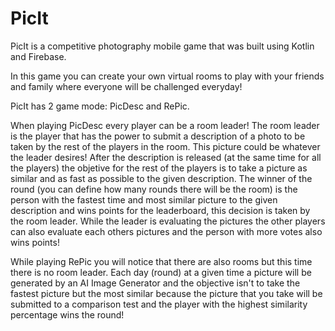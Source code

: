 # PicIt

PicIt is a competitive photography mobile game that was built using Kotlin and Firebase.

In this game you can create your own virtual rooms to play with your friends and family where everyone will be challenged everyday!

PicIt has 2 game mode: PicDesc and RePic.

When playing PicDesc every player can be a room leader! The room leader is the player that has the power to submit a description of a photo to be taken by the rest of the players in the room. This picture could be whatever the leader desires! After the description is released (at the same time for all the players) the objetive for the rest of the players is to take a picture as similar and as fast as possible to the given description.
The winner of the round (you can define how many rounds there will be the room) is the person with the fastest time and most similar picture to the given description and wins points for the leaderboard, this decision is taken by the room leader. While the leader is evaluating the pictures the other players can also evaluate each others pictures and the person with more votes also wins points!

While playing RePic you will notice that there are also rooms but this time there is no room leader. Each day (round) at a given time a picture will be generated by an AI Image Generator and the objective isn't to take the fastest picture but the most similar because the picture that you take will be submitted to a comparison test and the player with the highest similarity percentage wins the round!
